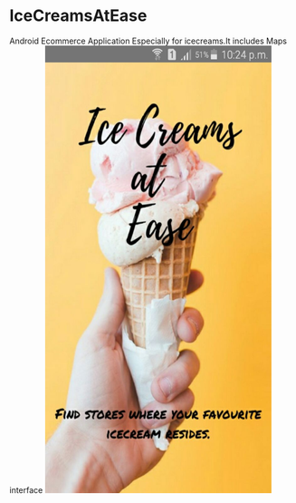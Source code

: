 # IceCreamsAtEase
Android Ecommerce Application Especially for icecreams.It includes Maps interface
<img src="https://raw.githubusercontent.com/salmanma6/IceCreamsAtEase/master/screenshots/1.jpeg" width="400" height="790">
